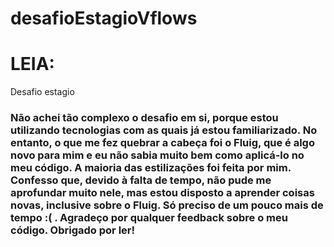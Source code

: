# desafioEstagioVflows
<h1>LEIA:</h1>
Desafio estagio

<h3> Não achei tão complexo o desafio em si, porque estou utilizando tecnologias com as quais já estou familiarizado. No entanto, o que me fez quebrar a cabeça foi o Fluig, que é algo novo para mim e eu não sabia muito bem como aplicá-lo no meu código. A maioria das estilizações foi feita por mim. Confesso que, devido à falta de tempo, não pude me aprofundar muito nele, mas estou disposto a aprender coisas novas, inclusive sobre o Fluig. Só preciso de um pouco mais de tempo :( . Agradeço por qualquer feedback sobre o meu código. Obrigado por ler! </h3>
